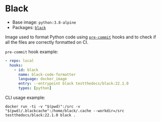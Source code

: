 # Black

- Base image: `python:3.8-alpine`
- Packages: [`black`](https://github.com/psf/black/)

Image used to format Python code using [`pre-commit`](https://pre-commit.com) hooks and to check if all the files are correctly formatted on CI.

`pre-commit` hook example:

```yaml
- repo: local
  hooks:
    - id: black
      name: black-code-formatter
      language: docker_image
      entry: --entrypoint black testthedocs/black:22.1.0
      types: [python]
```

CLI usage example:

`docker run -ti -v "$(pwd)":/src -v "$(pwd)/.blackcache":/home/black/.cache --workdir=/src testthedocs/black:22.1.0 black .`
